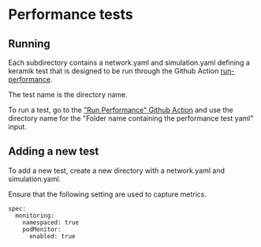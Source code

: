 # Performance tests

## Running

Each subdirectory contains a network.yaml and simulation.yaml defining a keramik test that is designed to be run through the Github Action [run-performance](./.github/workflows/run-performance.yaml).

The test name is the directory name.

To run a test, go to the ["Run Performance" Github Action](https://github.com/3box/ceramic-tests/actions/workflows/run-performance.yaml) and use the directory name for the "Folder name containing the performance test yaml" input.

## Adding a new test

To add a new test, create a new directory with a network.yaml and simulation.yaml.

Ensure that the following setting are used to capture metrics.

```
spec:
  monitoring:
    namespaced: true
    podMonitor:
      enabled: true
```
